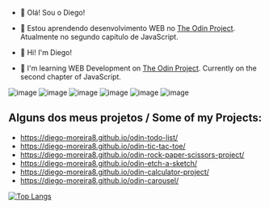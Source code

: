 - 👋 Olá! Sou o Diego! 
- 🌱 Estou aprendendo desenvolvimento WEB no [The Odin Project](https://www.theodinproject.com). Atualmente no segundo capítulo de JavaScript. 

- 👋 Hi! I'm Diego! 
- 🌱 I'm learning WEB Development on [The Odin Project](https://www.theodinproject.com). Currently on the second chapter of JavaScript. 

![image](https://img.shields.io/badge/JavaScript-323330?style=for-the-badge&logo=javascript&logoColor=F7DF1E)
![image](https://img.shields.io/badge/CSS3-1572B6?style=for-the-badge&logo=css3&logoColor=white)
![image](https://img.shields.io/badge/HTML5-E34F26?style=for-the-badge&logo=html5&logoColor=white)
![image](https://img.shields.io/badge/Webpack-8DD6F9?style=for-the-badge&logo=Webpack&logoColor=white)
![image](https://img.shields.io/badge/npm-CB3837?style=for-the-badge&logo=npm&logoColor=white)
![image](https://img.shields.io/badge/GIT-E44C30?style=for-the-badge&logo=git&logoColor=white)

## Alguns dos meus projetos / Some of my Projects:
 - https://diego-moreira8.github.io/odin-todo-list/
 - https://diego-moreira8.github.io/odin-tic-tac-toe/
 - https://diego-moreira8.github.io/odin-rock-paper-scissors-project/
 - https://diego-moreira8.github.io/odin-etch-a-sketch/
 - https://diego-moreira8.github.io/odin-calculator-project/
 - https://diego-moreira8.github.io/odin-carousel/


[![Top Langs](https://github-readme-stats.vercel.app/api/top-langs/?username=Diego-Moreira8)](https://github.com/Diego-Moreira8/github-readme-stats)
